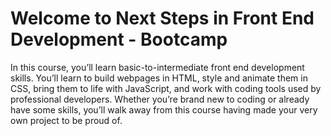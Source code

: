 # Welcome to Next Steps in Front End Development - Bootcamp

In this course, you’ll learn basic-to-intermediate front end development skills. You’ll learn to build webpages in HTML, style and animate them in CSS, bring them to life with JavaScript, and work with coding tools used by professional developers. Whether you’re brand new to coding or already have some skills, you’ll walk away from this course having made your very own project to be proud of.
